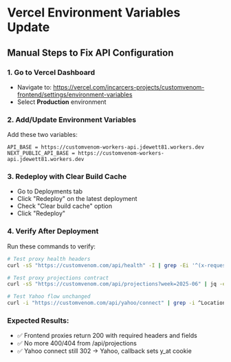 # Vercel Environment Variables Update

## Manual Steps to Fix API Configuration

### 1. Go to Vercel Dashboard
- Navigate to: https://vercel.com/incarcers-projects/customvenom-frontend/settings/environment-variables
- Select **Production** environment

### 2. Add/Update Environment Variables
Add these two variables:

```
API_BASE = https://customvenom-workers-api.jdewett81.workers.dev
NEXT_PUBLIC_API_BASE = https://customvenom-workers-api.jdewett81.workers.dev
```

### 3. Redeploy with Clear Build Cache
- Go to Deployments tab
- Click "Redeploy" on the latest deployment
- Check "Clear build cache" option
- Click "Redeploy"

### 4. Verify After Deployment
Run these commands to verify:

```bash
# Test proxy health headers
curl -sS "https://customvenom.com/api/health" -I | grep -Ei '^(x-request-id|access-control-allow-origin|cache-control)'

# Test proxy projections contract
curl -sS "https://customvenom.com/api/projections?week=2025-06" | jq -e '(.schema_version|length>0) and (.last_refresh|length>0)'

# Test Yahoo flow unchanged
curl -i "https://customvenom.com/api/yahoo/connect" | grep -i ^Location
```

### Expected Results:
- ✅ Frontend proxies return 200 with required headers and fields
- ✅ No more 400/404 from /api/projections  
- ✅ Yahoo connect still 302 → Yahoo, callback sets y_at cookie
